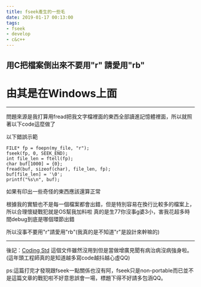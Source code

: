 ```yaml
---
title: fseek產生的一些毛
date: 2019-01-17 00:13:00
tags:
- fseek
- develop
- c&c++
---
```

## 用C把檔案倒出來不要用"r" 請愛用"rb"

# 由其是在Windows上面
---

問題來源是我打算用fread把我文字檔裡面的東西全部讀進記憶體裡面，所以就照著以下code這麼做了


以下錯誤示範
```
FILE* fp = foepn(my_file, "r");
fseek(fp, 0, SEEK_END);
int file_len = ftell(fp);
char buf[1000] = {0};
fread(buf, sizeof(char), file_len, fp);
buf[file_len] = '\0';
printf("%s\n", buf);
```
如果有印出一些奇怪的東西應該還算正常

根據我的實驗也不是每一個檔案都會出錯，但是特別容易在換行比較多的檔案上，所以合理懷疑戰犯就是OS幫我加料啦
真的是生77你沒事g婆3小，害我花超多時間debug到底是哪個環節出錯

所以沒事不要用"r"請愛用"rb"(我真的是不知道"r"是設計來幹嘛的)

---
後記：[Coding Std](https://www.securecoding.cert.org/confluence/display/c/FIO19-C.+Do+not+use+fseek%28%29+and+ftell%28%29+to+compute+the+size+of+a+regular+file) 這個文件雖然沒用到但是當做增廣見聞有病治病沒病強身啦。(這年頭工程師真的是知道越多寫code越抖越心虛QQ)

ps:這篇打完才發現跟fseek一點關係也沒有阿，fseek只是non-portable而已並不是這篇文章的戰犯啦不好意思誤會一場，標題下得不好請多包涵QQ。
